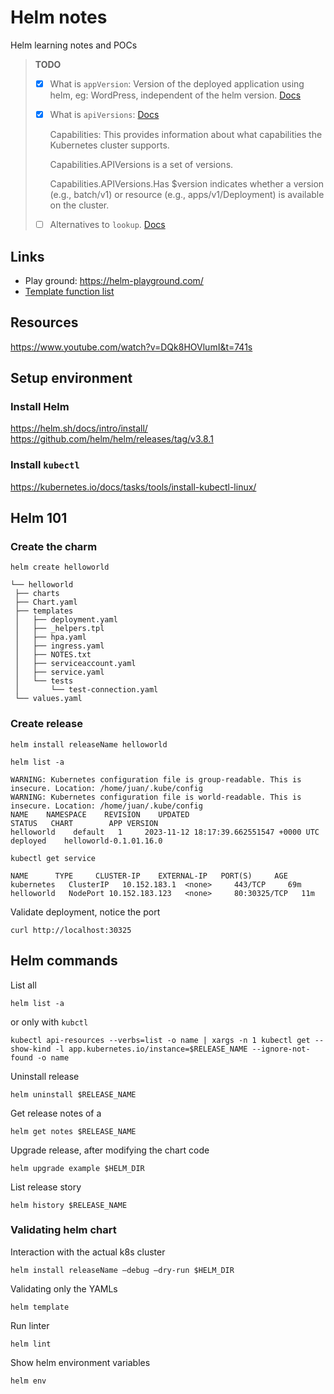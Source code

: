# Helm notes

Helm learning notes and POCs

> **TODO**
>
> - [x] What is `appVersion`:  Version of the deployed application using helm, eg: WordPress, independent of the helm version. [Docs](https://helm.sh/docs/topics/charts/#the-appversion-field)
> - [x] What is `apiVersions`: [Docs](https://helm.sh/docs/chart_template_guide/builtin_objects/)
> 
>   Capabilities: This provides information about what capabilities the Kubernetes cluster supports.
> 
>   Capabilities.APIVersions is a set of versions.
> 
>   Capabilities.APIVersions.Has $version indicates whether a version (e.g., batch/v1) or resource (e.g., apps/v1/Deployment) is available on the cluster.
> - [ ] Alternatives to `lookup`. [Docs](https://helm.sh/docs/chart_template_guide/function_list/#lookup)

## Links

* Play ground: https://helm-playground.com/
* [Template function list](https://helm.sh/docs/chart_template_guide/function_list/)

## Resources

https://www.youtube.com/watch?v=DQk8HOVlumI&t=741s

## Setup environment

### Install Helm

https://helm.sh/docs/intro/install/
https://github.com/helm/helm/releases/tag/v3.8.1

### Install `kubectl`

https://kubernetes.io/docs/tasks/tools/install-kubectl-linux/

## Helm 101

### Create the charm

```shell
helm create helloworld
```
```shell
└── helloworld
 ├── charts
 ├── Chart.yaml
 ├── templates
 │   ├── deployment.yaml
 │   ├── _helpers.tpl
 │   ├── hpa.yaml
 │   ├── ingress.yaml
 │   ├── NOTES.txt
 │   ├── serviceaccount.yaml
 │   ├── service.yaml
 │   └── tests
 │       └── test-connection.yaml
 └── values.yaml
```

### Create release
```shell
helm install releaseName helloworld
```

```shell
helm list -a
```
```shell
WARNING: Kubernetes configuration file is group-readable. This is insecure. Location: /home/juan/.kube/config
WARNING: Kubernetes configuration file is world-readable. This is insecure. Location: /home/juan/.kube/config
NAME    NAMESPACE    REVISION    UPDATED                              STATUS   CHART        APP VERSION
helloworld    default   1     2023-11-12 18:17:39.662551547 +0000 UTC    deployed    helloworld-0.1.01.16.0
```

```shell
kubectl get service
```
```shell
NAME      TYPE     CLUSTER-IP    EXTERNAL-IP   PORT(S)     AGE
kubernetes   ClusterIP   10.152.183.1  <none>     443/TCP     69m
helloworld   NodePort 10.152.183.123   <none>     80:30325/TCP   11m
```

Validate deployment, notice the port
```shell
curl http://localhost:30325
```

## Helm commands
List all
```shell
helm list -a
```
or only with `kubctl`
```shell
kubectl api-resources --verbs=list -o name | xargs -n 1 kubectl get --show-kind -l app.kubernetes.io/instance=$RELEASE_NAME --ignore-not-found -o name
```

Uninstall release
```shell
helm uninstall $RELEASE_NAME
```

Get release notes of a 
```shell
helm get notes $RELEASE_NAME
```

Upgrade release, after modifying the chart code
```shell
helm upgrade example $HELM_DIR
```

List release story
```shell
helm history $RELEASE_NAME
```

### Validating helm chart
Interaction with the actual k8s cluster
```shell
helm install releaseName –debug –dry-run $HELM_DIR
```

Validating only the YAMLs
```shell
helm template
```

Run linter
```shell
helm lint
```

Show helm environment variables
```shell
helm env
```
